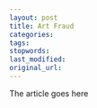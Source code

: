 ```yaml
---
layout: post
title: Art Fraud
categories:
tags:
stopwords:
last_modified:
original_url: 
---
```


The article goes here

